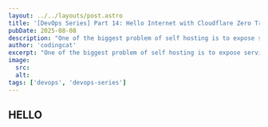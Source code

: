 ```yaml
---
layout: ../../layouts/post.astro
title: '[DevOps Series] Part 14: Hello Internet with Cloudflare Zero Trust'
pubDate: 2025-08-08
description: "One of the biggest problem of self hosting is to expose services in local lan network to the Internet so anyone can access to them. In this post I will share with you how to use Cloudflare Zero Trust to solve this problem"
author: 'codingcat'
excerpt: "One of the biggest problem of self hosting is to expose services in local lan network to the Internet so anyone can access to them. In this post I will share with you how to use Cloudflare Zero Trust to solve this problem"
image:
  src:
  alt:
tags: ['devops', 'devops-series']
---
```


## HELLO
